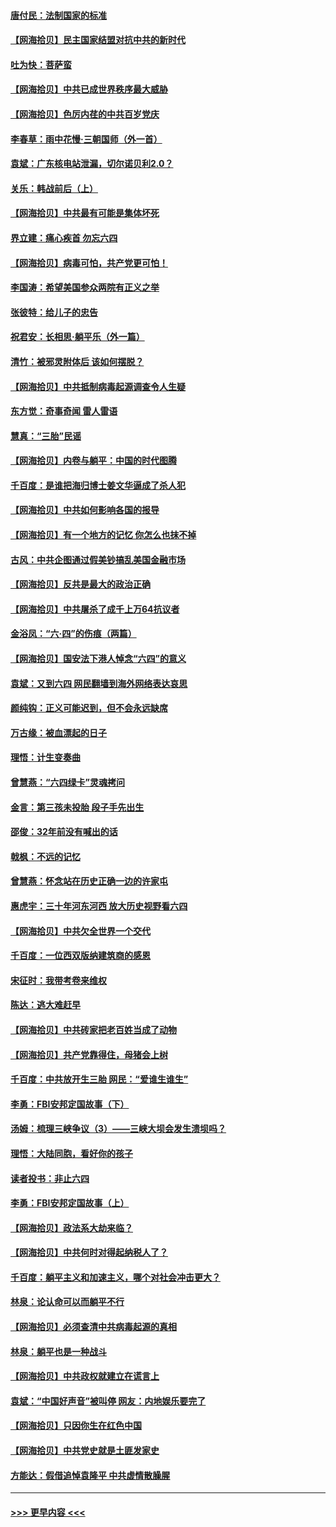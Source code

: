 #### [唐付民：法制国家的标准](../pages/nsc993/n13032944.md?t=06192301) 
#### [【网海拾贝】民主国家结盟对抗中共的新时代](../pages/nsc993/n13031717.md?t=06192301) 
#### [吐为快：菩萨蛮](../pages/nsc993/n13030033.md?t=06192301) 
#### [【网海拾贝】中共已成世界秩序最大威胁](../pages/nsc993/n13028138.md?t=06192301) 
#### [【网海拾贝】色厉内荏的中共百岁党庆](../pages/nsc993/n13025582.md?t=06192301) 
#### [李春草：雨中花慢‧三朝国师（外一首）](../pages/nsc993/n13025567.md?t=06192301) 
#### [袁斌：广东核电站泄漏，切尔诺贝利2.0？](../pages/nsc993/n13025475.md?t=06192301) 
#### [关乐：韩战前后（上）](../pages/nsc993/n13025387.md?t=06192301) 
#### [【网海拾贝】中共最有可能是集体坏死](../pages/nsc993/n13023101.md?t=06192301) 
#### [界立建：痛心疾首 勿忘六四](../pages/nsc993/n13022339.md?t=06192301) 
#### [【网海拾贝】病毒可怕，共产党更可怕！](../pages/nsc993/n13020728.md?t=06192301) 
#### [李国涛：希望美国参众两院有正义之举](../pages/nsc993/n13020674.md?t=06192301) 
#### [张彼特：给儿子的忠告](../pages/nsc993/n13018934.md?t=06192301) 
#### [祝君安：长相思‧躺平乐（外一篇）](../pages/nsc993/n13018923.md?t=06192301) 
#### [清竹：被邪灵附体后 该如何摆脱？](../pages/nsc993/n13018877.md?t=06192301) 
#### [【网海拾贝】中共抵制病毒起源调查令人生疑](../pages/nsc993/n13017785.md?t=06192301) 
#### [东方觉：奇事奇闻 雷人雷语](../pages/nsc993/n13017577.md?t=06192301) 
#### [慧真：“三胎”民谣](../pages/nsc993/n13017394.md?t=06192301) 
#### [【网海拾贝】内卷与躺平：中国的时代图腾](../pages/nsc993/n13016128.md?t=06192301) 
#### [千百度：是谁把海归博士姜文华逼成了杀人犯](../pages/nsc993/n13015218.md?t=06192301) 
#### [【网海拾贝】中共如何影响各国的报导](../pages/nsc993/n13012599.md?t=06192301) 
#### [【网海拾贝】有一个地方的记忆 你怎么也抹不掉](../pages/nsc993/n13009802.md?t=06192301) 
#### [古风：中共企图通过假美钞搞乱美国金融市场](../pages/nsc993/n13009626.md?t=06192301) 
#### [【网海拾贝】反共是最大的政治正确](../pages/nsc993/n13007051.md?t=06192301) 
#### [【网海拾贝】中共屠杀了成千上万64抗议者](../pages/nsc993/n13002713.md?t=06192301) 
#### [金浴凤：“六·四”的伤痕（两篇）](../pages/nsc993/n13001719.md?t=06192301) 
#### [【网海拾贝】国安法下港人悼念“六四”的意义](../pages/nsc993/n13001039.md?t=06192301) 
#### [袁斌：又到六四 网民翻墙到海外网络表达哀思](../pages/nsc993/n13000995.md?t=06192301) 
#### [颜纯钩：正义可能迟到，但不会永远缺席](../pages/nsc993/n13000920.md?t=06192301) 
#### [万古缘：被血漂起的日子](../pages/nsc993/n13000914.md?t=06192301) 
#### [理悟：计生变奏曲](../pages/nsc993/n13000414.md?t=06192301) 
#### [曾慧燕：“六四绿卡”灵魂拷问](../pages/nsc993/n13000277.md?t=06192301) 
#### [金言：第三孩未投胎 段子手先出生](../pages/nsc993/n13000215.md?t=06192301) 
#### [邵俊：32年前没有喊出的话](../pages/nsc993/n13000181.md?t=06192301) 
#### [戟枫：不远的记忆](../pages/nsc993/n13000121.md?t=06192301) 
#### [曾慧燕：怀念站在历史正确一边的许家屯](../pages/nsc993/n13000073.md?t=06192301) 
#### [惠虎宇：三十年河东河西 放大历史视野看六四](../pages/nsc993/n13000018.md?t=06192301) 
#### [【网海拾贝】中共欠全世界一个交代](../pages/nsc993/n12998706.md?t=06192301) 
#### [千百度：一位西双版纳建筑商的感恩](../pages/nsc993/n12998487.md?t=06192301) 
#### [宋征时：我带考卷来维权](../pages/nsc993/n12994088.md?t=06192301) 
#### [陈达：逃大难赶早](../pages/nsc993/n12993569.md?t=06192301) 
#### [【网海拾贝】中共砖家把老百姓当成了动物](../pages/nsc993/n12993483.md?t=06192301) 
#### [【网海拾贝】共产党靠得住，母猪会上树](../pages/nsc993/n12990730.md?t=06192301) 
#### [千百度：中共放开生三胎 网民：“爱谁生谁生”](../pages/nsc993/n12990644.md?t=06192301) 
#### [李勇：FBI安邦定国故事（下）](../pages/nsc993/n12987854.md?t=06192301) 
#### [汤姆：梳理三峡争议（3）——三峡大坝会发生溃坝吗？](../pages/nsc993/n12989806.md?t=06192301) 
#### [理悟：大陆同胞，看好你的孩子](../pages/nsc993/n12989778.md?t=06192301) 
#### [读者投书：非止六四](../pages/nsc993/n12989673.md?t=06192301) 
#### [李勇：FBI安邦定国故事（上）](../pages/nsc993/n12987749.md?t=06192301) 
#### [【网海拾贝】政法系大劫来临？](../pages/nsc993/n12987596.md?t=06192301) 
#### [【网海拾贝】中共何时对得起纳税人了？](../pages/nsc993/n12985578.md?t=06192301) 
#### [千百度：躺平主义和加速主义，哪个对社会冲击更大？](../pages/nsc993/n12985512.md?t=06192301) 
#### [林泉：论认命可以而躺平不行](../pages/nsc993/n12985505.md?t=06192301) 
#### [【网海拾贝】必须查清中共病毒起源的真相](../pages/nsc993/n12984276.md?t=06192301) 
#### [林泉：躺平也是一种战斗](../pages/nsc993/n12984194.md?t=06192301) 
#### [【网海拾贝】中共政权就建立在谎言上](../pages/nsc993/n12981880.md?t=06192301) 
#### [袁斌：“中国好声音”被叫停 网友：内地娱乐要完了](../pages/nsc993/n12981826.md?t=06192301) 
#### [【网海拾贝】只因你生在红色中国](../pages/nsc993/n12979096.md?t=06192301) 
#### [【网海拾贝】中共党史就是土匪发家史](../pages/nsc993/n12976478.md?t=06192301) 
#### [方能达：假借追悼袁隆平 中共虚情散臊腥](../pages/nsc993/n12976396.md?t=06192301) 

----
#### [ >>> 更早内容 <<< ](../indexes/nsc993-earlier.md)
